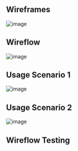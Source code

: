 ## Wireframes
![image](https://user-images.githubusercontent.com/61765607/167270268-b05fe1e3-b961-40c9-a925-2e3086f6dae7.png)

## Wireflow
![image](https://user-images.githubusercontent.com/61765607/167272022-a0334d55-c001-40a7-b69f-48063912e1d1.png)

## Usage Scenario 1
![image](https://user-images.githubusercontent.com/61765607/167271866-d4eb28d2-04a9-408d-bd6d-4b49884e6268.png)

## Usage Scenario 2
![image](https://user-images.githubusercontent.com/61765607/167271846-85051d8a-69a5-48df-a1fe-d2cd210797b1.png)

## Wireflow Testing
